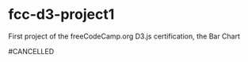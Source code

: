 # fcc-d3-project1
First project of the freeCodeCamp.org D3.js certification, the Bar Chart

#CANCELLED
